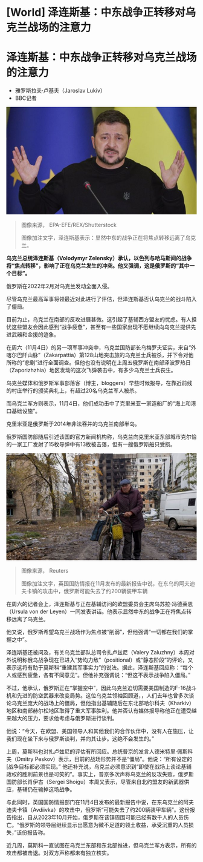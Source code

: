 # [World] 泽连斯基：中东战争正转移对乌克兰战场的注意力

#  泽连斯基：中东战争正转移对乌克兰战场的注意力

  * 雅罗斯拉夫·卢基夫（Jaroslav Lukiv） 
  * BBC记者 


![Ukrainian President Volodymyr Zelensky. Photo: 4 November 2023](_131618918_2d1e16d4bb74e26c42c4594b0e471b8d735785b6-1.jpg)

> 图像来源，  EPA-EFE/REX/Shutterstock
>
> 图像加注文字，泽连斯基表示：显然中东的战争正在将焦点转移远离了乌克兰。

**乌克兰总统泽连斯基（Volodymyr Zelensky）承认，以色列与哈马斯间的战争将“焦点转移”，影响了正在乌克兰发生的冲突。他又强调，这是俄罗斯的“其中一个目标”。**

俄罗斯在2022年2月对乌克兰发动全面入侵。

尽管乌克兰最高军事将领最近对此进行了评估，但泽连斯基否认乌克兰的战斗陷入了僵局。

目前为止，乌克兰在南部的反攻进展甚微。这引起了基辅西方盟友的忧虑。有人担忧这些盟友会因此感到“战争疲惫”，甚至有一些国家出现不愿继续向乌克兰提供先进武器和金援的迹象。

在周六（11月4日）的另一项军事冲突中，乌克兰国防部长乌梅罗夫证实，来自“外喀尔巴阡山脉”（​​Zakarpattia）第128山地突击旅的乌克兰士兵被杀，并下令对他所称的“悲剧”进行全面调查。但他也没有说明在上周五俄罗斯在南部泽波罗热日（Zaporizhzhia）地区发动的这次飞弹袭击中，有多少乌克兰士兵丧生。

乌克兰媒体和俄罗斯军事部落客（博主，bloggers）早些时候报导，在靠近前线的村庄举行的颁奖典礼上，有超过20名乌克兰军人被杀。

而乌克兰军方则表示，11月4日，他们成功击中了克里米亚一家造船厂的“海上和港口基础设施”。

克里米亚是俄罗斯于2014年非法吞并的乌克兰南部半岛。

俄罗斯国防部随后引述该国的官方新闻机构称，乌克兰向克里米亚东部城市克尔恰的一家工厂发射了15枚导弹中有13枚被击落，但有一艘俄罗斯船只受损。

![A man walks with his bicycle in front of bombed-out residential buildings in Avdiivka, eastern Ukraine. Photo: October 2023](_131618924_3ea1bcc4b5be0592c6a5fff80565e5bd4a69d3ab-1.jpg)

> 图像来源，  Reuters
>
> 图像加注文字，英国国防情报在11月发布的最新报告中说，在东乌的阿夫迪夫卡镇的攻击中，俄罗斯可能失去了约200辆装甲车辆

在周六的记者会上，泽连斯基与正在基辅访问的欧盟委员会主席乌苏拉·冯德莱恩（Ursula von der Leyen）一同发表讲话。他表示显然中东的战争正在将焦点转移远离了乌克兰。

他又说，俄罗斯希望乌克兰战场作为焦点被“削弱”，但他强调“一切都在我们的掌握之中”。

泽连斯基还被问及，有关乌克兰部队总司令扎卢兹尼（Valery Zaluzhny）本周对外说明称俄乌战争现在已进入“势均力敌”（positional）或“静态阶段”的评论，又表示这将有助于莫斯科“重建其军事实力”的说法。据此，泽连斯基回应称：“每个人或感到疲惫，各有不同意见”。但他补充强调说：“但这不表示战争陷入僵局。”

不过，他承认，俄罗斯正在“掌握空中”，因此乌克兰迫切需要美国制造的F-16战斗机和先进的防空武器来改变局势。这位乌克兰领袖回顾道，，人们去年也曾多次谈论乌克兰庞大的战场上的僵局，但他指出基辅随后在东北部哈尔科夫（Kharkiv）地区和南部赫尔松地区取得了重大军事胜利。他并否认有媒体报导称他正在遭受越来越大的压力，要求他考虑与俄罗斯进行谈判。

他说：“今天，在欧盟、美国领导人和其他我们的合作伙伴中，没有人在施压，让我们现在坐下来与俄罗斯谈判，并向其让步。这绝不会发生的。”


上周，莫斯科也对扎卢兹尼的评估有所回应。总统普京的发言人德米特里·佩斯科夫（Dmitry Peskov）表示，目前的战场形势并不是“僵局”。他说：“所有设定的[战争目标都必须实现。” 他还补充说，乌克兰必须意识到“即使在战场上谈论基辅政权的胜利前景也是可笑的”。事实上，普京多次声称乌克兰的反攻失败，俄罗斯国防部长肖伊古（Sergei Shoigu）本周又表示，尽管来自北约盟友的新武器供应，基辅仍在输掉这场战争。

与此同时，英国国防情报部门在11月4日发布的最新报告中说，在东乌克兰的阿夫迪夫卡镇（Avdiivka）的攻击中，俄罗斯“可能失去了约200辆装甲车辆”。这份报告指出，自从2023年10月开始，俄罗斯在该镇周围可能已经有数千人的人员伤亡。“俄罗斯的领导层继续显示出愿意为微不足道的领土收益，承受沉重的人员损失，”该份报告称。

近几周，莫斯科一直试图在乌克兰东部和东北部推进，但乌克兰军方表示，所有的攻击都被击退。对双方声称都未有独立核实。


